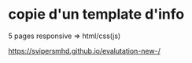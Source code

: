 # copie d'un template d'info

5 pages responsive => html/css(js)

https://svipersmhd.github.io/evalutation-new-/
